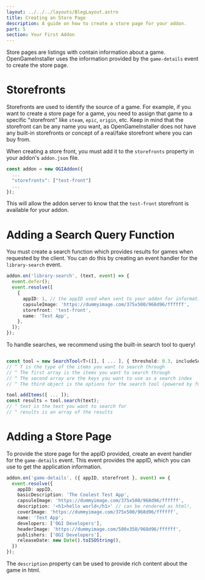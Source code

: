 ```yaml
---
layout: ../../../layouts/BlogLayout.astro
title: Creating an Store Page
description: A guide on how to create a store page for your addon.
part: 5
section: Your First Addon
---
```


Store pages are listings with contain information about a game. OpenGameInstaller uses the information provided by the `game-details` event to create the store page.

# Storefronts

Storefronts are used to identify the source of a game. For example, if you want to create a store page for a game, you need to assign that game to a specific "storefront" like `steam`, `epic`, `origin`, etc. Keep in mind that the storefront can be any name you want, as OpenGameInstaller does not have any built-in storefronts or concept of a real/fake storefront where you can buy from.

When creating a store front, you must add it to the `storefronts` property in your addon's `addon.json` file.

```typescript
const addon = new OGIAddon({
  ...
  "storefronts": ["test-front"]
  ...
});
```

This will allow the addon server to know that the `test-front` storefront is available for your addon.

# Adding a Search Query Function

You must create a search function which provides results for games when requested by the client. You can do this by creating an event handler for the `library-search` event.

```typescript
addon.on('library-search', (text, event) => {
  event.defer();
  event.resolve([
    {
      appID: 1, // the appID used when sent to your addon for information about the listing.
      capsuleImage: 'https://dummyimage.com/375x500/968d96/ffffff',
      storefront: 'test-front',
      name: 'Test App',
    },
  ]);
});
```

To handle searches, we recommend using the built-in search tool to query!

```typescript

const tool = new SearchTool<T>([], [ ... ], { threshold: 0.3, includeScore: true });
// ^ T is the type of the items you want to search through
// ^ The first array is the items you want to search through
// ^ The second array are the keys you want to use as a search index
// ^ The third object is the options for the search tool (powered by fuse.js)

tool.addItems([ ... ]);
const results = tool.search(text);
// ^ text is the text you want to search for
// ^ results is an array of the results
```

# Adding a Store Page

To provide the store page for the appID provided, create an event handler for the `game-details` event. This event provides the appID, which you can use to get the application information.

```typescript
addon.on('game-details', ({ appID, storefront }, event) => {
  event.resolve({
    appID: appID,
    basicDescription: 'The Coolest Test App',
    capsuleImage: 'https://dummyimage.com/375x500/968d96/ffffff',
    description: '<h1>hello world</h1>' // can be rendered as html!,
    coverImage: 'https://dummyimage.com/375x500/968d96/ffffff',
    name: 'Test App',
    developers: ['OGI Developers'],
    headerImage: 'https://dummyimage.com/500x350/968d96/ffffff',
    publishers: ['OGI Developers'],
    releaseDate: new Date().toISOString(),
  })
});
```

The `description` property can be used to provide rich content about the game in html.

